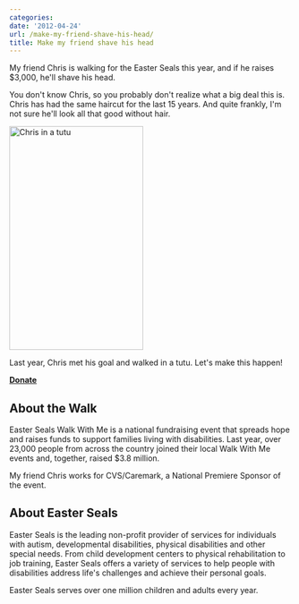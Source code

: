 ```yaml
---
categories:
date: '2012-04-24'
url: /make-my-friend-shave-his-head/
title: Make my friend shave his head
---
```


My friend Chris is walking for the Easter Seals this year, and if he raises $3,000, he'll shave his head.

You don't know Chris, so you probably don't realize what a big deal this is. Chris has had the same haircut for the last 15 years. And quite frankly, I'm not sure he'll look all that good without hair.

<img src="https://gomakethings.com/wp-content/uploads/2012/04/chris-tutu.jpg" alt="Chris in a tutu" title="chris-tutu" width="239" height="400" class="size-full wp-image-2339" />

Last year, Chris met his goal and walked in a tutu. Let's make this happen!

<p class="textcenter"><a class="btn btn-large" href="http://www.easterseals.com/goto/ChrisGrutt"><strong>Donate</strong></a></p>

<h2>About the Walk</h2>

Easter Seals Walk With Me is a national fundraising event that spreads hope and raises funds to support families living with disabilities. Last year, over 23,000 people from across the country joined their local Walk With Me events and, together, raised $3.8 million.

My friend Chris works for CVS/Caremark, a National Premiere Sponsor of the event.

<h2>About Easter Seals</h2>

Easter Seals is the leading non-profit provider of services for individuals with autism, developmental disabilities, physical disabilities and other special needs. From child development centers to physical rehabilitation to job training, Easter Seals offers a variety of services to help people with disabilities address life's challenges and achieve their personal goals.

Easter Seals serves over one million children and adults every year.
